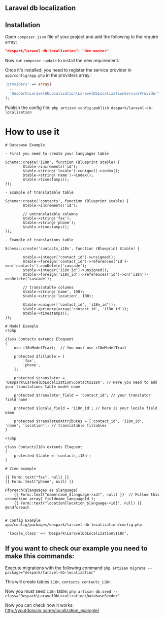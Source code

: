 ## Laravel db localization

## Installation

Open `composer.json` file of your project and add the following to the require array:
```json
"despark/laravel-db-localization": "dev-master"
```

Now run `composer update` to install the new requirement.

Once it's installed, you need to register the service provider in `app/config/app.php` in the providers array:
```php
'providers' => array(
  ...
  'Despark\LaravelDbLocalization\LaravelDbLocalizationServiceProvider',
);
```

Publish the config file:
`php artisan config:publish despark/laravel-db-localization`

# How to use it

	# Database Example

	- First you need to create your languages table

	Schema::create('i18n', function (Blueprint $table) {
            $table->increments('id');
            $table->string('locale')->unique()->index();
            $table->string('name')->index();
            $table->timestamps();
    });

    - Example of translatable table

    Schema::create('contacts', function (Blueprint $table) {
            $table->increments('id');

            // untranslatable columns
            $table->string('fax');
            $table->string('phone');
            $table->timestamps();
    });

    - Example of translations table

    Schema::create('contacts_i18n', function (Blueprint $table) {

            $table->integer('contact_id')->unsigned();
            $table->foreign('contact_id')->references('id')->on('contacts')->onDelete('cascade');
            $table->integer('i18n_id')->unsigned();
            $table->foreign('i18n_id')->references('id')->on('i18n')->onDelete('cascade');

            // translatable columns
            $table->string('name', 100);
            $table->string('location', 100);

            $table->unique(['contact_id', 'i18n_id']);
            $table->primary(array('contact_id', 'i18n_id'));
            $table->timestamps();
    });

	# Model Example
	<?php

	class Contacts extends Eloquent
	{
	    use i18nModelTrait;  // You must use i18nModelTrait

	    protected $fillable = [
	        'fax',
	        'phone',
	    ];

	    protected $translator = 'Despark\LaravelDbLocalization\ContactsI18n'; // Here you need to add your translations table model name

	    protected $translator_field = 'contact_id'; // your translator field name

	    protected $locale_field = 'i18n_id'; // here is your locale field name

	    protected $translatedAttributes = ['contact_id', 'i18n_id', 'name', 'location']; // translatable fillables
	}

	<?php

	class ContactsI18n extends Eloquent
	{
	    protected $table = 'contacts_i18n';
	}

    # View example

    {{ Form::text("fax", null) }}
    {{ Form::text("phone", null) }}

    @foreach($languages as $language)
        {{ Form::text("name[name_$language->id]", null) }}  // Follow this convention array( fieldname_languageId );
        {{ Form::text("location[location_$language->id]", null) }}
    @endforeach


	# Config Example
	app/config/packages/despark/laravel-db-localization/config.php

	 'locale_class' => 'Despark\LaravelDbLocalization\I18n',


## If you want to check our example you need to make this commands:

Execute migrations with the following command
`php artisan migrate --package="despark/laravel-db-localization"`

This will create tables `i18n`, `contacts`, `contacts_i18n`.

Now you must seed `i18n` table:
`php artisan db:seed --class="Despark\LaravelDbLocalization\DatabaseSeeder"`

Now you can check how it works:
 http://youtdomain.name/localization_example/

